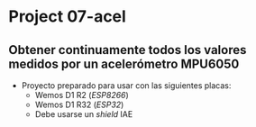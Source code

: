 #   Project 07-acel
##  Obtener continuamente todos los valores medidos por un acelerómetro MPU6050

- Proyecto preparado para usar con las siguientes placas:
    - Wemos D1 R2   (_ESP8266_)
    - Wemos D1 R32  (_ESP32_)
    - Debe usarse un _shield_ IAE


